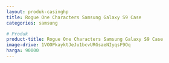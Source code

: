 ```yaml
---
layout: produk-casinghp
title: Rogue One Characters Samsung Galaxy S9 Case
categories: samsung

# Produk
product-title: Rogue One Characters Samsung Galaxy S9 Case
image-drive: 1VOOPkayktJeJu1bcvURGsaeNIyqsF9Oq
harga: 90000
---
```

